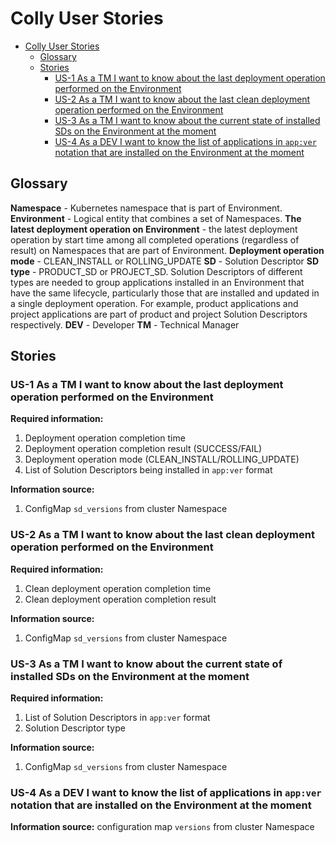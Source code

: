 # Colly User Stories

- [Colly User Stories](#colly-user-stories)
  - [Glossary](#glossary)
  - [Stories](#stories)
    - [US-1 As a TM I want to know about the last deployment operation performed on the Environment](#us-1-as-a-tm-i-want-to-know-about-the-last-deployment-operation-performed-on-the-environment)
    - [US-2 As a TM I want to know about the last clean deployment operation performed on the Environment](#us-2-as-a-tm-i-want-to-know-about-the-last-clean-deployment-operation-performed-on-the-environment)
    - [US-3 As a TM I want to know about the current state of installed SDs on the Environment at the moment](#us-3-as-a-tm-i-want-to-know-about-the-current-state-of-installed-sds-on-the-environment-at-the-moment)
    - [US-4 As a DEV I want to know the list of applications in `app:ver` notation that are installed on the Environment at the moment](#us-4-as-a-dev-i-want-to-know-the-list-of-applications-in-appver-notation-that-are-installed-on-the-environment-at-the-moment)

## Glossary

**Namespace** - Kubernetes namespace that is part of Environment.
**Environment** - Logical entity that combines a set of Namespaces.
**The latest deployment operation on Environment** - the latest deployment operation by start time among all completed operations (regardless of result) on Namespaces that are part of Environment.
**Deployment operation mode** - CLEAN_INSTALL or ROLLING_UPDATE
**SD** - Solution Descriptor
**SD type** - PRODUCT_SD or PROJECT_SD. Solution Descriptors of different types are needed to group applications installed in an Environment that have the same lifecycle, particularly those that are installed and updated in a single deployment operation. For example, product applications and project applications are part of product and project Solution Descriptors respectively.
**DEV** - Developer
**TM** - Technical Manager

## Stories

### US-1 As a TM I want to know about the last deployment operation performed on the Environment

**Required information:**

1. Deployment operation completion time
2. Deployment operation completion result (SUCCESS/FAIL)
3. Deployment operation mode (CLEAN_INSTALL/ROLLING_UPDATE)
4. List of Solution Descriptors being installed in `app:ver` format

**Information source:**

1. ConfigMap `sd_versions` from cluster Namespace

### US-2 As a TM I want to know about the last clean deployment operation performed on the Environment

**Required information:**

1. Clean deployment operation completion time
2. Clean deployment operation completion result

**Information source:**

1. ConfigMap `sd_versions` from cluster Namespace

### US-3 As a TM I want to know about the current state of installed SDs on the Environment at the moment

**Required information:**

1. List of Solution Descriptors in `app:ver` format
2. Solution Descriptor type

**Information source:**

1. ConfigMap `sd_versions` from cluster Namespace

### US-4 As a DEV I want to know the list of applications in `app:ver` notation that are installed on the Environment at the moment

**Information source:** configuration map `versions` from cluster Namespace
